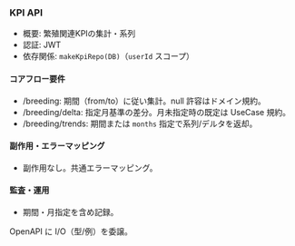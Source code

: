 ### KPI API

- 概要: 繁殖関連KPIの集計・系列
- 認証: JWT
- 依存関係: `makeKpiRepo(DB)`（`userId` スコープ）

#### コアフロー要件
- /breeding: 期間（from/to）に従い集計。null 許容はドメイン規約。
- /breeding/delta: 指定月基準の差分。月未指定時の既定は UseCase 規約。
- /breeding/trends: 期間または `months` 指定で系列/デルタを返却。

#### 副作用・エラーマッピング
- 副作用なし。共通エラーマッピング。

#### 監査・運用
- 期間・月指定を含め記録。

OpenAPI に I/O（型/例）を委譲。



